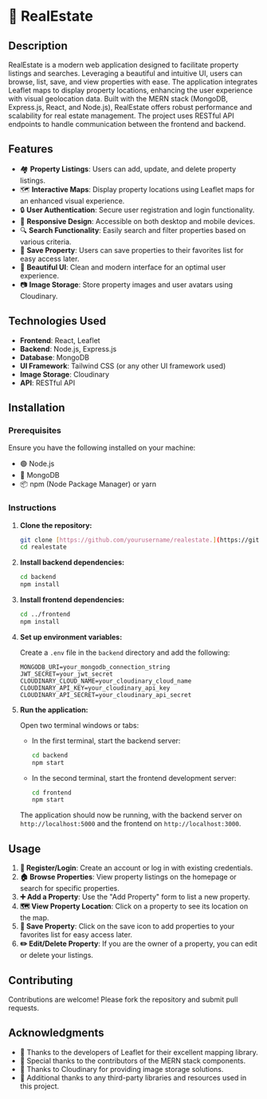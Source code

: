 # 🏡 RealEstate

## Description

RealEstate is a modern web application designed to facilitate property listings and searches. Leveraging a beautiful and intuitive UI, users can browse, list, save, and view properties with ease. The application integrates Leaflet maps to display property locations, enhancing the user experience with visual geolocation data. Built with the MERN stack (MongoDB, Express.js, React, and Node.js), RealEstate offers robust performance and scalability for real estate management. The project uses RESTful API endpoints to handle communication between the frontend and backend.

## Features

- 🏘️ **Property Listings**: Users can add, update, and delete property listings.
- 🗺️ **Interactive Maps**: Display property locations using Leaflet maps for an enhanced visual experience.
- 🔒 **User Authentication**: Secure user registration and login functionality.
- 📱 **Responsive Design**: Accessible on both desktop and mobile devices.
- 🔍 **Search Functionality**: Easily search and filter properties based on various criteria.
- 💾 **Save Property**: Users can save properties to their favorites list for easy access later.
- 🌟 **Beautiful UI**: Clean and modern interface for an optimal user experience.
- 📷 **Image Storage**: Store property images and user avatars using Cloudinary.

## Technologies Used

- **Frontend**: React, Leaflet
- **Backend**: Node.js, Express.js
- **Database**: MongoDB
- **UI Framework**: Tailwind CSS (or any other UI framework used)
- **Image Storage**: Cloudinary
- **API**: RESTful API

## Installation

### Prerequisites

Ensure you have the following installed on your machine:

- 🟢 Node.js
- 🍃 MongoDB
- 📦 npm (Node Package Manager) or yarn

### Instructions

1. **Clone the repository:**

    ```sh
    git clone [https://github.com/yourusername/realestate.](https://github.com/Prathamtamboli2309/RealEState/)git
    cd realestate
    ```

2. **Install backend dependencies:**

    ```sh
    cd backend
    npm install
    ```

3. **Install frontend dependencies:**

    ```sh
    cd ../frontend
    npm install
    ```

4. **Set up environment variables:**

    Create a `.env` file in the `backend` directory and add the following:

    ```env
    MONGODB_URI=your_mongodb_connection_string
    JWT_SECRET=your_jwt_secret
    CLOUDINARY_CLOUD_NAME=your_cloudinary_cloud_name
    CLOUDINARY_API_KEY=your_cloudinary_api_key
    CLOUDINARY_API_SECRET=your_cloudinary_api_secret
    ```

5. **Run the application:**

    Open two terminal windows or tabs:

    - In the first terminal, start the backend server:

      ```sh
      cd backend
      npm start
      ```

    - In the second terminal, start the frontend development server:

      ```sh
      cd frontend
      npm start
      ```

    The application should now be running, with the backend server on `http://localhost:5000` and the frontend on `http://localhost:3000`.

## Usage

1. **🔐 Register/Login**: Create an account or log in with existing credentials.
2. **🏠 Browse Properties**: View property listings on the homepage or search for specific properties.
3. **➕ Add a Property**: Use the "Add Property" form to list a new property.
4. **🗺️ View Property Location**: Click on a property to see its location on the map.
5. **💾 Save Property**: Click on the save icon to add properties to your favorites list for easy access later.
6. **✏️ Edit/Delete Property**: If you are the owner of a property, you can edit or delete your listings.

## Contributing

Contributions are welcome! Please fork the repository and submit pull requests.

## Acknowledgments

- 🙏 Thanks to the developers of Leaflet for their excellent mapping library.
- 🙏 Special thanks to the contributors of the MERN stack components.
- 🙏 Thanks to Cloudinary for providing image storage solutions.
- 🙏 Additional thanks to any third-party libraries and resources used in this project.
